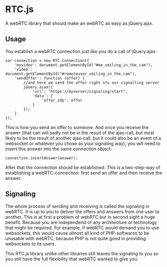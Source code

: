 RTC.js
======

A webRTC library that should make an webRTC as easy as jQuery.ajax.

## Usage

You establish a webRTC connection just like you do a call of jQuery.ajax:

    var connection = new RTC.Connection({
        'myvideo': document.getElementById("#me_smiling_in_the_cam"),
        'video': document.getElementById("#remoteuser_smiling_in_the_cam"),
        'sendOffer': function (offer) {
            //and here we send the offer right sto our signalling server
            jQuery.ajax({
                'url': "https://myserver/signaling/start",
                'data': {
                    'offer_sdp': offer
                }
            });
        }
    });

This is how you send an offer to someone. And once you receive the answer (that can will sadly not be in the result of the ajax-call, but most likely to be the result of another ajax-call, but it could also be an event of a websocket or whatever you chose as your signaling way), you will need to insert this answer into the same connection object:

    connection.insertAnswer(answer);

After that the connection should be established. This is a two-step-way of establishing a webRTC-connection: first send an offer and then receive the answer.

## Signaling

The whole process of sending and receiving is called the signaling in webRTC. It is up to you to deliver the offers and answers from one user to another. This is at first a problem of webRTC but in second sight a huge benefit. Because you are independend of any architecture or technology that might be required. For example, if webRTC would demand you to use websockets, this would cause almost all kind of PHP-softwares to be unusable with webRTC, because PHP is not quite good in providing websockets to its users.

This RTC.js library unlike other libraries still leaves the signaling to you so you still have the full flexibility that webRTC wanted to give you.
